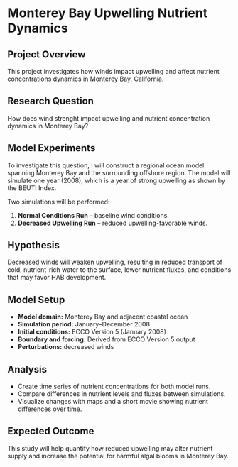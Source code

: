 # Monterey Bay Upwelling Nutrient Dynamics

## Project Overview
This project investigates how winds impact upwelling and affect nutrient concentrations dynamics in Monterey Bay, California.

## Research Question
How does wind strenght impact upwelling and nutrient concentration dynamics in Monterey Bay?

## Model Experiments
To investigate this question, I will construct a regional ocean model spanning Monterey Bay and the surrounding offshore region. The model will simulate one year (2008), which is a year of strong upwelling as shown by the BEUTI Index.

Two simulations will be performed:
1. **Normal Conditions Run** – baseline wind conditions.  
2. **Decreased Upwelling Run** – reduced upwelling-favorable winds.

## Hypothesis
Decreased winds will weaken upwelling, resulting in reduced transport of cold, nutrient-rich water to the surface, lower nutrient fluxes, and conditions that may favor HAB development.

## Model Setup
- **Model domain:** Monterey Bay and adjacent coastal ocean  
- **Simulation period:** January–December 2008  
- **Initial conditions:** ECCO Version 5 (January 2008)  
- **Boundary and forcing:** Derived from ECCO Version 5 output  
- **Perturbations:** decreased winds 

## Analysis
- Create time series of nutrient concentrations for both model runs.  
- Compare differences in nutrient levels and fluxes between simulations.  
- Visualize changes with maps and a short movie showing nutrient differences over time.  

## Expected Outcome
This study will help quantify how reduced upwelling may alter nutrient supply and increase the potential for harmful algal blooms in Monterey Bay.
